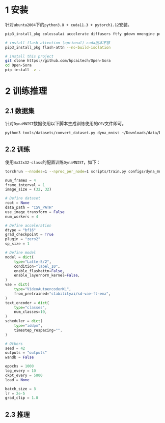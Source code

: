 # 1 安装

针对`ubuntu2004`下的`python3.8 + cuda11.3 + pytorch1.12`安装。

```bash
pip3_install_pkg colossalai accelerate diffusers ftfy gdown mmengine pre-commit av tensorboard timm tqdm transformers wandb xformers==0.0.13 triton packaging ninja apex

# install flash attention (optional) cuda版本不够 
pip3_install_pkg flash-attn --no-build-isolation

# install this project
git clone https://github.com/hpcaitech/Open-Sora
cd Open-Sora
pip install -v .
```

# 2 训练推理

## 2.1 数据集

针对`DynaMNIST`数据使用以下脚本生成训练使用的`CSV`文件即可。

```bash
python3 tools/datasets/convert_dataset.py dyna_mnist ~/Downloads/data/DynaMNIST_20240321
```

## 2.2 训练

使用`4x32x32-class`的配置训练`DynaMNIST`，如下：

```bash
torchrun --nnodes=1 --nproc_per_node=1 scripts/train.py configs/dyna_mnist/train/4x32x32-class.py --data-path YOUR_CSV_PATH
```


```python
num_frames = 4
frame_interval = 1
image_size = (32, 32)

# Define dataset
root = None
data_path = "CSV_PATH"
use_image_transform = False
num_workers = 4

# Define acceleration
dtype = "bf16"
grad_checkpoint = True
plugin = "zero2"
sp_size = 1

# Define model
model = dict(
    type="Latte-S/2",
    condition="label_10",
    enable_flashattn=False,
    enable_layernorm_kernel=False,
)
vae = dict(
    type="VideoAutoencoderKL",
    from_pretrained="stabilityai/sd-vae-ft-ema",
)
text_encoder = dict(
    type="classes",
    num_classes=10,
)
scheduler = dict(
    type="iddpm",
    timestep_respacing="",
)

# Others
seed = 42
outputs = "outputs"
wandb = False

epochs = 1000
log_every = 10
ckpt_every = 5000
load = None

batch_size = 8
lr = 2e-5
grad_clip = 1.0
```

## 2.3 推理